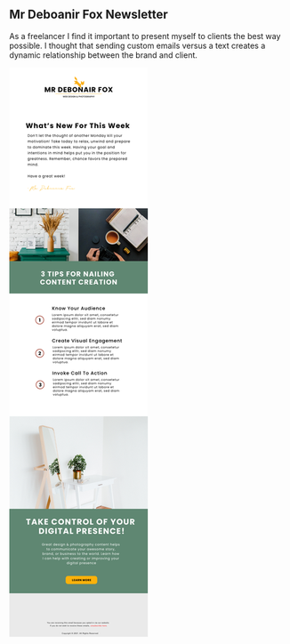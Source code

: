 ## Mr Deboanir Fox Newsletter

As a freelancer I find it important to present myself to clients the best way possible. I thought that sending custom emails versus a text creates a dynamic relationship between the brand and client. 


![](./MDFv3.png)
